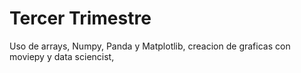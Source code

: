 # Tercer Trimestre

Uso de arrays, Numpy, Panda y Matplotlib, creacion de graficas con moviepy y data sciencist,